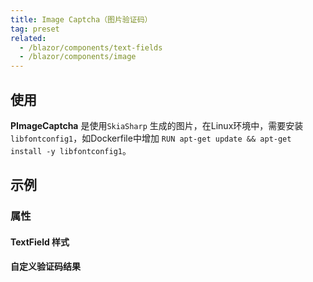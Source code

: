 ```yaml
---
title: Image Captcha（图片验证码）
tag: preset
related:
  - /blazor/components/text-fields
  - /blazor/components/image
---
```


## 使用

**PImageCaptcha** 是使用`SkiaSharp` 生成的图片，在Linux环境中，需要安装 `libfontconfig1`，如Dockerfile中增加 `RUN apt-get update && apt-get install -y libfontconfig1`。

<masa-example file="Examples.components.image_captcha.Usage"></masa-example>

## 示例

### 属性

#### TextField 样式

<masa-example file="Examples.components.image_captcha.TextFieldStyle"></masa-example>

#### 自定义验证码结果

<masa-example file="Examples.components.image_captcha.VerifyCode"></masa-example>